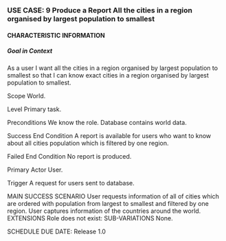 ### USE CASE: 9 Produce a Report All the cities in a region organised by largest population to smallest
#### CHARACTERISTIC INFORMATION
##### Goal in Context
As a user I want all the cities in a region organised by largest population to smallest so that I can know exact cities in a region organised by largest population to smallest.

Scope
World.

Level
Primary task.

Preconditions
We know the role. Database contains world data.

Success End Condition
A report is available for users who want to know about all cities population which is filtered by one region.

Failed End Condition
No report is produced.

Primary Actor
User.

Trigger
A request for users sent to database.

MAIN SUCCESS SCENARIO
User requests information of all of cities which are ordered with population from largest to smallest and filtered by one region.
User captures information of the countries around the world. 
EXTENSIONS
Role does not exist:
SUB-VARIATIONS
None.

SCHEDULE
DUE DATE: Release 1.0